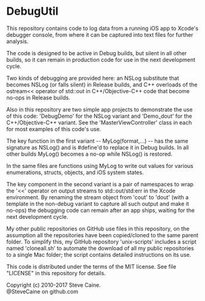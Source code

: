 DebugUtil
=========

This repository contains code to log data from a running iOS app to Xcode's debugger console, from where it can be captured into text files for further analysis. 

The code is designed to be active in Debug builds, but silent in all other builds, so it can remain in production code for use in the next development cycle. 

Two kinds of debugging are provided here: an NSLog substitute that becomes NSLog (or falls silent) in Release builds, and C++ overloads of the ostream<< operator of std::out in C++/Objective-C++ code that become no-ops in Release builds.

Also in this repository are two simple app projects to demonstrate the use of this code: 'DebugDemo' for the NSLog variant and 'Demo_dout' for the C++/Objective-C++ variant. See the 'MasterViewController' class in each for most examples of this code's use. 

The key function in the first variant -- MyLog(format,...) -- has the same signature as NSLog() and is #define'd to replace it in Debug builds. In all other builds MyLog() becomes a no-op while NSLog() is restored.

In the same files are functions using MyLog to write out values for various enumerations, structs, objects, and iOS system states. 

The key component in the second variant is a pair of namespaces to wrap the '<<' operator on output streams to std::out/std:err in the Xcode environment. By renaming the stream object from 'cout' to 'dout' (with a template in the non-debug variant to capture all such output and make it no-ops) the debugging code can remain after an app ships, waiting for the next development cycle.

My other public repositories on GitHub use files in this repository, on the assumption all the repositories have been copied/cloned to the same parent folder. To simplify this, my GitHub repository 'unix-scripts' includes a script named 'cloneall.sh' to automate the download of all my public repositories to a single Mac folder; the script contains detailed instructions on its use.  

This code is distributed under the terms of the MIT license. See file "LICENSE" in this repository for details.

Copyright (c) 2010-2017 Steve Caine.<br>
@SteveCaine on github.com
